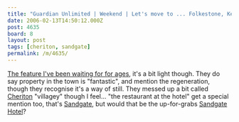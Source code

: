 ```yaml
---
title: "Guardian Unlimited | Weekend | Let's move to ... Folkestone, Kent"
date: 2006-02-13T14:50:12.000Z
post: 4635
board: 8
layout: post
tags: [cheriton, sandgate]
permalink: /m/4635/
---
```

<a href="http://www.guardian.co.uk/weekend/story/0,,1705927,00.html">The feature I've been waiting for for ages</a>, it's a bit light though. They do say property in the town is "fantastic", and mention the regeneration, though they recognise it's a way of still. They messed up a bit called <a href="/wiki/cheriton">Cheriton</a> "villagey" though I feel... "the restaurant at the hotel" get a special mention too, that's <a href="/wiki/sandgate">Sandgate</a>, but would that be the up-for-grabs <a href="http://www.folkestonegerald.com/v/1923/Sandgate%20Hotel">Sandgate Hotel</a>?
